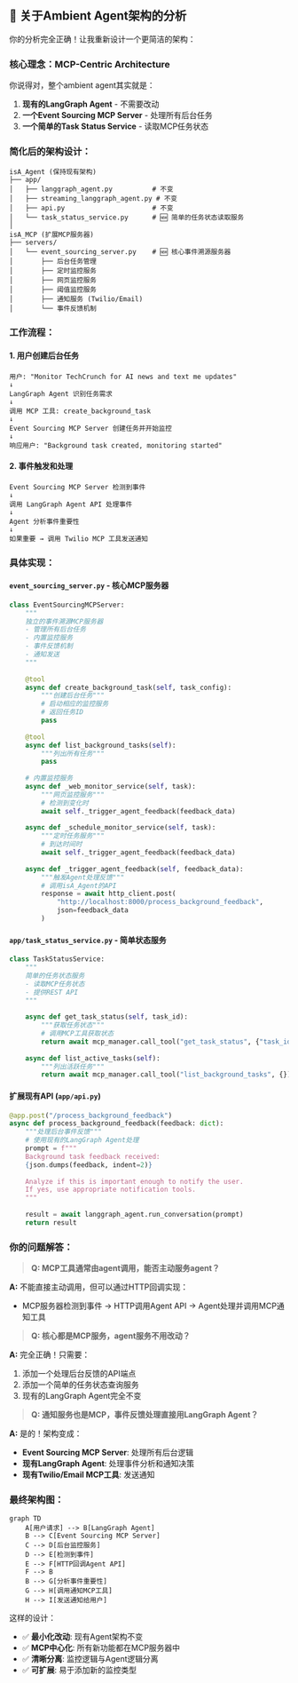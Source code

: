 

## 🎯 **关于Ambient Agent架构的分析**

你的分析完全正确！让我重新设计一个更简洁的架构：

### **核心理念：MCP-Centric Architecture**

你说得对，整个ambient agent其实就是：
1. **现有的LangGraph Agent** - 不需要改动
2. **一个Event Sourcing MCP Server** - 处理所有后台任务
3. **一个简单的Task Status Service** - 读取MCP任务状态

### **简化后的架构设计：**

```
isA_Agent (保持现有架构)
├── app/
│   ├── langgraph_agent.py          # 不变
│   ├── streaming_langgraph_agent.py # 不变
│   ├── api.py                      # 不变
│   └── task_status_service.py      # 🆕 简单的任务状态读取服务
│
isA_MCP (扩展MCP服务器)
├── servers/
│   └── event_sourcing_server.py    # 🆕 核心事件溯源服务器
│       ├── 后台任务管理
│       ├── 定时监控服务
│       ├── 网页监控服务
│       ├── 阈值监控服务
│       ├── 通知服务 (Twilio/Email)
│       └── 事件反馈机制
```

### **工作流程：**

#### **1. 用户创建后台任务**
```
用户: "Monitor TechCrunch for AI news and text me updates"
↓
LangGraph Agent 识别任务需求
↓
调用 MCP 工具: create_background_task
↓
Event Sourcing MCP Server 创建任务并开始监控
↓
响应用户: "Background task created, monitoring started"
```

#### **2. 事件触发和处理**
```
Event Sourcing MCP Server 检测到事件
↓
调用 LangGraph Agent API 处理事件
↓
Agent 分析事件重要性
↓
如果重要 → 调用 Twilio MCP 工具发送通知
```

### **具体实现：**

#### **`event_sourcing_server.py` - 核心MCP服务器**
```python
class EventSourcingMCPServer:
    """
    独立的事件溯源MCP服务器
    - 管理所有后台任务
    - 内置监控服务
    - 事件反馈机制
    - 通知发送
    """
    
    @tool
    async def create_background_task(self, task_config):
        """创建后台任务"""
        # 启动相应的监控服务
        # 返回任务ID
        pass
    
    @tool  
    async def list_background_tasks(self):
        """列出所有任务"""
        pass
    
    # 内置监控服务
    async def _web_monitor_service(self, task):
        """网页监控服务"""
        # 检测到变化时
        await self._trigger_agent_feedback(feedback_data)
    
    async def _schedule_monitor_service(self, task):
        """定时任务服务"""
        # 到达时间时
        await self._trigger_agent_feedback(feedback_data)
    
    async def _trigger_agent_feedback(self, feedback_data):
        """触发Agent处理反馈"""
        # 调用isA_Agent的API
        response = await http_client.post(
            "http://localhost:8000/process_background_feedback",
            json=feedback_data
        )
```

#### **`app/task_status_service.py` - 简单状态服务**
```python
class TaskStatusService:
    """
    简单的任务状态服务
    - 读取MCP任务状态
    - 提供REST API
    """
    
    async def get_task_status(self, task_id):
        """获取任务状态"""
        # 调用MCP工具获取状态
        return await mcp_manager.call_tool("get_task_status", {"task_id": task_id})
    
    async def list_active_tasks(self):
        """列出活跃任务"""
        return await mcp_manager.call_tool("list_background_tasks", {})
```

#### **扩展现有API (`app/api.py`)**
```python
@app.post("/process_background_feedback")
async def process_background_feedback(feedback: dict):
    """处理后台事件反馈"""
    # 使用现有的LangGraph Agent处理
    prompt = f"""
    Background task feedback received:
    {json.dumps(feedback, indent=2)}
    
    Analyze if this is important enough to notify the user.
    If yes, use appropriate notification tools.
    """
    
    result = await langgraph_agent.run_conversation(prompt)
    return result
```

### **你的问题解答：**

> **Q: MCP工具通常由agent调用，能否主动服务agent？**

**A:** 不能直接主动调用，但可以通过HTTP回调实现：
- MCP服务器检测到事件 → HTTP调用Agent API → Agent处理并调用MCP通知工具

> **Q: 核心都是MCP服务，agent服务不用改动？**

**A:** 完全正确！只需要：
1. 添加一个处理后台反馈的API端点
2. 添加一个简单的任务状态查询服务
3. 现有的LangGraph Agent完全不变

> **Q: 通知服务也是MCP，事件反馈处理直接用LangGraph Agent？**

**A:** 是的！架构变成：
- **Event Sourcing MCP Server**: 处理所有后台逻辑
- **现有LangGraph Agent**: 处理事件分析和通知决策
- **现有Twilio/Email MCP工具**: 发送通知

### **最终架构图：**

```mermaid
graph TD
    A[用户请求] --> B[LangGraph Agent]
    B --> C[Event Sourcing MCP Server]
    C --> D[后台监控服务]
    D --> E[检测到事件]
    E --> F[HTTP回调Agent API]
    F --> B
    B --> G[分析事件重要性]
    G --> H[调用通知MCP工具]
    H --> I[发送通知给用户]
```

这样的设计：
- ✅ **最小化改动**: 现有Agent架构不变
- ✅ **MCP中心化**: 所有新功能都在MCP服务器中
- ✅ **清晰分离**: 监控逻辑与Agent逻辑分离
- ✅ **可扩展**: 易于添加新的监控类型
